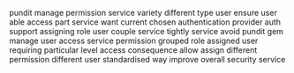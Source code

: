 pundit manage permission service variety different type user ensure user able access part service want current chosen authentication provider auth support assigning role user couple service tightly service avoid pundit gem manage user access service permission grouped role assigned user requiring particular level access consequence allow assign different permission different user standardised way improve overall security service